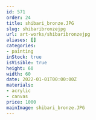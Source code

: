 ```yaml
---
id: 571
order: 24
title: shibari_bronze.JPG
slug: shibaribronzejpg
url: art-works/shibaribronzejpg
aliases: []
categories:
- painting
inStock: true
isVisible: true
height: 60
width: 60
date: 2022-01-01T00:00:00Z
materials:
- acrylic
- canvas
price: 1000
mainImage: shibari_bronze.JPG
---
```

